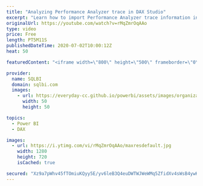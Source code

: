 ```yaml
---
title: "Analyzing Performance Analyzer trace in DAX Studio"
excerpt: "Learn how to import Performance Analyzer trace information in DAX Studio and find more insights about report performance. How to learn DAX: https://www.sqlbi.com/guides/dax/ DAX Studio: https://daxstudio.org/"
originalUrl: https://youtube.com/watch?v=rMqZmrOqAAo
type: video
price: Free
length: PT5M11S
publishedDateTime: 2020-07-02T10:00:12Z
heat: 50

featuredContent: "<iframe width=\"800\" height=\"500\" frameborder=\"0\" src=\"https://www.youtube.com/embed/rMqZmrOqAAo\" allow=\"accelerometer; autoplay; encrypted-media; gyroscope; picture-in-picture\" allowfullscreen></iframe>"

provider:
  name: SQLBI
  domain: sqlbi.com
  images:
    - url: https://everyday-cc.github.io/powerbi/assets/images/organizations/sqlbi.com-50x50.jpg
      width: 50
      height: 50

topics:
  - Power BI
  - DAX

images:
  - url: https://i.ytimg.com/vi/rMqZmrOqAAo/maxresdefault.jpg
    width: 1280
    height: 720
    isCached: true

secured: "Xz9a7pWhv45fTOmiuKQyy5E/yv6leB3Q4euDWTWJWeWMq5ZfidXv4sWsB4ywKg4Vb62QYjTqlWAxtYWghFv2VFE8U9pG2qlwD8HrSJE4qusOTN/kwqr8cgGHt5hsyvVPowzFoVV6WIR4NL4Ill/iDIjHkIwqfub9DEO7g2BrPeW5TqyLM24K7+tovEpquJmBc6Lay+llwmVksoCowMKRSO4tIBn0YEwa6Qi4k1swUwuUyg8Vj0MSSzVBK+tFWslpqwDktnImlPykS9DHbTumeKjy09LoUvOovrWBnKZyINGCjBs3ZLJU9/3I9kD3W04KfWaVCFSPTvbS1J60yLVgVSxvX4RTm6bjpaTHrEZp2JKkYIwnyK6/D0Z5IeIL4jTw7GQUDfxLQfX04nXPM/wlpIeWkDpSVHNxlFsueqrIJDQ=;6lJGWeZ8Grlk1nF63x91+w=="
---
```


